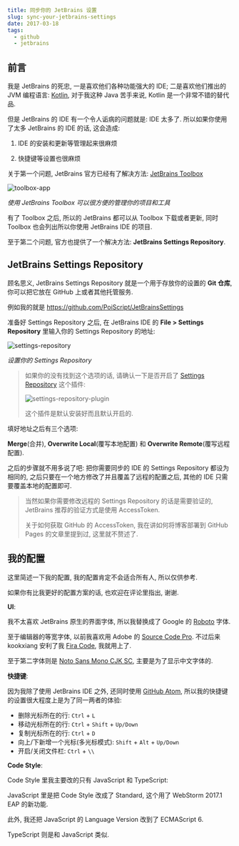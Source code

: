 ```yaml
title: 同步你的 JetBrains 设置
slug: sync-your-jetbrains-settings
date: 2017-03-18
tags:
  - github
  - jetbrains
```
    
## 前言

我是 JetBrains 的死忠,
一是喜欢他们各种功能强大的 IDE;
二是喜欢他们推出的 JVM 编程语言:
[Kotlin](https://kotlinlang.org/),
对于我这种 Java 苦手来说,
Kotlin 是一个非常不错的替代品.

但是 JetBrains 的 IDE 有一个令人诟病的问题就是: IDE 太多了.
所以如果你使用了太多 JetBrains 的 IDE 的话, 这会造成:

1.  IDE 的安装和更新等管理起来很麻烦

2.  快捷键等设置也很麻烦

关于第一个问题, JetBrains 官方已经有了解决方法:
[JetBrains Toolbox](https://www.jetbrains.com/toolbox/app)

![toolbox-app](https://c1.staticflickr.com/3/2805/33376053311_b9a620b4a7_o.jpg)

_使用 JetBrains Toolbox 可以很方便的管理你的项目和工具_

有了 Toolbox 之后,
所以的 JetBrains 都可以从 Toolbox 下载或者更新,
同时 Toolbox 也会列出所以你使用 JetBrains IDE 的项目.

至于第二个问题,
官方也提供了一个解决方法: **JetBrains Settings Repository**.

## JetBrains Settings Repository

顾名思义, JetBrains Settings Repository
就是一个用于存放你的设置的 **Git 仓库**,
你可以把它放在 GitHub 上或者其他托管服务.

例如我的就是 https://github.com/PoiScript/JetBrainsSettings

准备好 Settings Repository 之后,
在 JetBrains IDE 的 **File > Settings Repository**
里输入你的 Settings Repository 的地址:

![settings-repository](https://c2.staticflickr.com/4/3901/33348177492_4cd9f7fed4_o.png)

_设置你的 Settings Repository_

> 如果你的没有找到这个选项的话,
> 请确认一下是否开启了
> [Settings Repository](https://plugins.jetbrains.com/plugin/7566-settings-repository)
> 这个插件:
>
> ![settings-repository-plugin](https://c2.staticflickr.com/4/3872/33348177642_ffb2e9019b_o.png)
>
> 这个插件是默认安装好而且默认开启的.

填好地址之后有三个选项:

**Merge**(合并), **Overwrite Local**(覆写本地配置)
和 **Overwrite Remote**(覆写远程配置).

之后的步骤就不用多说了吧:
把你需要同步的 IDE 的 Settings Repository 都设为相同的,
之后只要在一个地方修改了并且覆盖了远程的配置之后,
其他的 IDE 只需要覆盖本地的配置即可.

> 当然如果你需要修改远程的 Settings Repository 的话是需要验证的,
> JetBrains 推荐的验证方式是使用 AccessToken.
>
> 关于如何获取 GitHub 的 AccessToken,
> 我在讲如何将博客部署到 GitHub Pages 的文章里提到过,
> 这里就不赘述了.

## 我的配置

这里简述一下我的配置,
我的配置肯定不会适合所有人,
所以仅供参考.

如果你有比我更好的配置方案的话,
也欢迎在评论里指出, 谢谢.

**UI**:

我不太喜欢 JetBrains 原生的界面字体,
所以我替换成了 Google 的
[Roboto](https://fonts.google.com/specimen/Roboto) 字体.

至于编辑器的等宽字体,
以前我喜欢用 Adobe 的
[Source Code Pro](https://fonts.google.com/specimen/Source+Code+Pro).
不过后来 kookxiang 安利了我
[Fira Code](https://github.com/tonsky/FiraCode),
我就用上了.

至于第二字体则是
[Noto Sans Mono CJK SC](https://www.google.com/get/noto/help/cjk/),
主要是为了显示中文字体的.

**快捷键**:

因为我除了使用 JetBrains IDE 之外,
还同时使用
[GitHub Atom](https://atom.io/),
所以我的快捷键的设置很大程度上是为了同一两者的体验:

* 删除光标所在的行: `Ctrl` + `L`
* 移动光标所在的行: `Ctrl` + `Shift` + `Up/Down`
* 复制光标所在的行: `Ctrl` + `D`
* 向上/下新增一个光标(多光标模式): `Shift` + `Alt` + `Up/Down`
* 开启/关闭文件栏: `Ctrl` + `\\`

**Code Style**:

Code Style 里我主要改的只有 JavaScript 和 TypeScript:

JavaScript 里是把 Code Style 改成了 Standard,
这个用了 WebStorm 2017.1 EAP 的新功能.

此外, 我还把 JavaScript 的 Language Version 改到了 ECMAScript 6.

TypeScript 则是和 JavaScript 类似.
